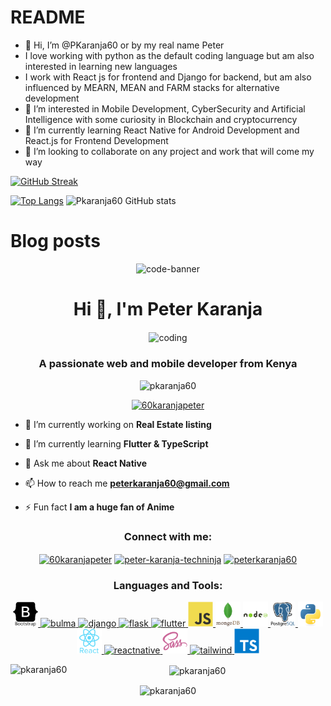 # README
- 👋 Hi, I’m @PKaranja60 or by my real name Peter 
- I love working with python as the default coding language but am also interested in learning new languages
- I work with React js for frontend and Django for backend, but am also influenced by MEARN, MEAN and FARM stacks for alternative development
- 👀 I’m interested in Mobile Development, CyberSecurity and Artificial Intelligence with some curiosity in Blockchain and
cryptocurrency
- 🌱 I’m currently learning React Native for Android Development and React.js for Frontend Development
- 💞️ I’m looking to collaborate on any project and work that will come my way

[![GitHub Streak](https://github-readme-streak-stats.herokuapp.com/?user=pkaranja60)](https://git.io/streak-stats)

[![Top Langs](https://github-readme-stats.vercel.app/api/top-langs/?username=pkaranja60&layout=compact&theme=dark)](https://github.com/anuraghazra/github-readme-stats)
![Pkaranja60 GitHub stats](https://github-readme-stats.vercel.app/api?username=pkaranja60&show_icons=true&theme=radical)

# Blog posts
<!-- BLOG-POST-LIST:START -->
<!-- BLOG-POST-LIST:END -->


<p align="center">
  <img alt="code-banner" width=1600 src="https://encrypted-tbn0.gstatic.com/images?q=tbn:ANd9GcTN43cAgO1LNlg0yC4h2IyS1s-NZnUaAi3whw&usqp=CAU" >
</p>
<h1 align="center">Hi 👋, I'm Peter Karanja</h1>
<p align="center">
  <img align="center" alt="coding" width="400" src="https://cdn.dribbble.com/users/1162077/screenshots/3848914/programmer.gif">
</p>
<h3 align="center">A passionate web and mobile developer from Kenya</h3>

<p align="center"> <img src="https://komarev.com/ghpvc/?username=pkaranja60&label=Profile%20views&color=0e75b6&style=flat" alt="pkaranja60" /> </p>

<p align="center"> <a href="https://twitter.com/60karanjapeter" target="blank"><img src="https://img.shields.io/twitter/follow/60karanjapeter?logo=twitter&style=for-the-badge" alt="60karanjapeter" /></a> </p>

- 🔭 I’m currently working on **Real Estate listing**

- 🌱 I’m currently learning **Flutter & TypeScript**

- 💬 Ask me about **React Native**

- 📫 How to reach me **peterkaranja60@gmail.com**

- ⚡ Fun fact **I am a huge fan of Anime**

<h3 align="center">Connect with me:</h3>
<p align="center">
<a href="https://twitter.com/60karanjapeter" target="blank"><img align="center" src="https://raw.githubusercontent.com/rahuldkjain/github-profile-readme-generator/master/src/images/icons/Social/twitter.svg" alt="60karanjapeter" height="30" width="40" /></a>
<a href="https://linkedin.com/in/peter-karanja-techninja" target="blank"><img align="center" src="https://raw.githubusercontent.com/rahuldkjain/github-profile-readme-generator/master/src/images/icons/Social/linked-in-alt.svg" alt="peter-karanja-techninja" height="30" width="40" /></a>
<a href="https://instagram.com/peterkaranja60" target="blank"><img align="center" src="https://raw.githubusercontent.com/rahuldkjain/github-profile-readme-generator/master/src/images/icons/Social/instagram.svg" alt="peterkaranja60" height="30" width="40" /></a>
</p>

<h3 align="center">Languages and Tools:</h3>
<p align="center"> <a href="https://getbootstrap.com" target="_blank" rel="noreferrer"> <img src="https://raw.githubusercontent.com/devicons/devicon/master/icons/bootstrap/bootstrap-plain-wordmark.svg" alt="bootstrap" width="40" height="40"/> </a> <a href="https://bulma.io/" target="_blank" rel="noreferrer"> <img src="https://raw.githubusercontent.com/gilbarbara/logos/804dc257b59e144eaca5bc6ffd16949752c6f789/logos/bulma.svg" alt="bulma" width="40" height="40"/> </a> <a href="https://www.djangoproject.com/" target="_blank" rel="noreferrer"> <img src="https://cdn.worldvectorlogo.com/logos/django.svg" alt="django" width="40" height="40"/> </a> <a href="https://flask.palletsprojects.com/" target="_blank" rel="noreferrer"> <img src="https://www.vectorlogo.zone/logos/pocoo_flask/pocoo_flask-icon.svg" alt="flask" width="40" height="40"/> </a> <a href="https://flutter.dev" target="_blank" rel="noreferrer"> <img src="https://www.vectorlogo.zone/logos/flutterio/flutterio-icon.svg" alt="flutter" width="40" height="40"/> </a> <a href="https://developer.mozilla.org/en-US/docs/Web/JavaScript" target="_blank" rel="noreferrer"> <img src="https://raw.githubusercontent.com/devicons/devicon/master/icons/javascript/javascript-original.svg" alt="javascript" width="40" height="40"/> </a> <a href="https://www.mongodb.com/" target="_blank" rel="noreferrer"> <img src="https://raw.githubusercontent.com/devicons/devicon/master/icons/mongodb/mongodb-original-wordmark.svg" alt="mongodb" width="40" height="40"/> </a> <a href="https://nodejs.org" target="_blank" rel="noreferrer"> <img src="https://raw.githubusercontent.com/devicons/devicon/master/icons/nodejs/nodejs-original-wordmark.svg" alt="nodejs" width="40" height="40"/> </a> <a href="https://www.postgresql.org" target="_blank" rel="noreferrer"> <img src="https://raw.githubusercontent.com/devicons/devicon/master/icons/postgresql/postgresql-original-wordmark.svg" alt="postgresql" width="40" height="40"/> </a> <a href="https://www.python.org" target="_blank" rel="noreferrer"> <img src="https://raw.githubusercontent.com/devicons/devicon/master/icons/python/python-original.svg" alt="python" width="40" height="40"/> </a> <a href="https://reactjs.org/" target="_blank" rel="noreferrer"> <img src="https://raw.githubusercontent.com/devicons/devicon/master/icons/react/react-original-wordmark.svg" alt="react" width="40" height="40"/> </a> <a href="https://reactnative.dev/" target="_blank" rel="noreferrer"> <img src="https://reactnative.dev/img/header_logo.svg" alt="reactnative" width="40" height="40"/> </a> <a href="https://sass-lang.com" target="_blank" rel="noreferrer"> <img src="https://raw.githubusercontent.com/devicons/devicon/master/icons/sass/sass-original.svg" alt="sass" width="40" height="40"/> </a> <a href="https://tailwindcss.com/" target="_blank" rel="noreferrer"> <img src="https://www.vectorlogo.zone/logos/tailwindcss/tailwindcss-icon.svg" alt="tailwind" width="40" height="40"/> </a> <a href="https://www.typescriptlang.org/" target="_blank" rel="noreferrer"> <img src="https://raw.githubusercontent.com/devicons/devicon/master/icons/typescript/typescript-original.svg" alt="typescript" width="40" height="40"/> </a> </p>

<p align="center"><img align="left" src="https://github-readme-stats.vercel.app/api/top-langs/?username=pkaranja60&layout=compact&theme=dark" alt="pkaranja60" /></p>

<p align="center">&nbsp;<img align="center" src="https://github-readme-stats.vercel.app/api?username=pkaranja60&show_icons=true&theme=radical" alt="pkaranja60" /></p>

<p align="center"><img align="center" src="https://github-readme-streak-stats.herokuapp.com/?user=pkaranja60&" alt="pkaranja60" /></p>

